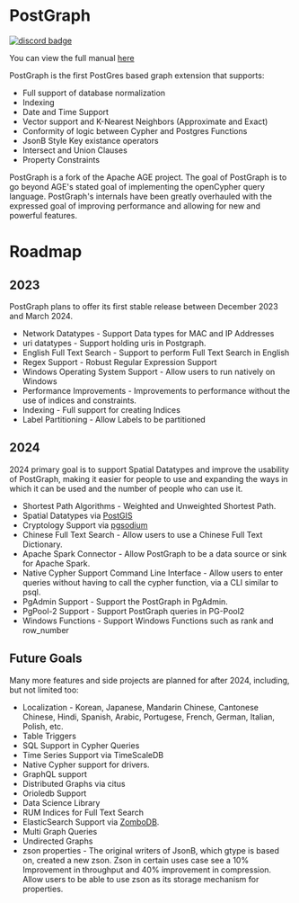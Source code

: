 # PostGraph

[![discord badge](https://img.shields.io/discord/1036610864071053413?label=discord&logo=discord&style=plastic)](https://discord.gg/KDTTx2vz2m)

You can view the full manual [here](https://postgraphdb.github.io/docs/intro)

PostGraph is the first PostGres based graph extension that supports:
 - Full support of database normalization
 - Indexing
 - Date and Time Support
 - Vector support and K-Nearest Neighbors (Approximate and Exact)
 - Conformity of logic between Cypher and Postgres Functions
 - JsonB Style Key existance operators
 - Intersect and Union Clauses
 - Property Constraints

PostGraph is a fork of the Apache AGE project. The goal of PostGraph is to go beyond AGE's stated goal of implementing the openCypher query language. PostGraph's internals have been greatly overhauled with the expressed goal of improving performance and allowing for new and powerful features.

# Roadmap

## 2023

PostGraph plans to offer its first stable release between December 2023 and March 2024.

 - Network Datatypes - Support Data types for MAC and IP Addresses
 - uri datatypes - Support holding uris in Postgraph.
 - English Full Text Search - Support to perform Full Text Search in English
 - Regex Support - Robust Regular Expression Support
 - Windows Operating System Support - Allow users to run natively on Windows
 - Performance Improvements - Improvements to performance without the use of indices and constraints.
 - Indexing - Full support for creating Indices
 - Label Partitioning - Allow Labels to be partitioned

## 2024

2024 primary goal is to support Spatial Datatypes and improve the usability of PostGraph, making it easier for people to use and expanding the ways in which it can be used and the number of people who can use it.

 - Shortest Path Algorithms - Weighted and Unweighted Shortest Path.
 - Spatial Datatypes via [PostGIS](http://postgis.net/)
 - Cryptology Support via [pgsodium](https://github.com/michelp/pgsodium)
 - Chinese Full Text Search - Allow users to use a Chinese Full Text Dictionary.
 - Apache Spark Connector - Allow PostGraph to be a data source or sink for Apache Spark.
 - Native Cypher Support Command Line Interface - Allow users to enter queries without having to call the cypher function, via a CLI similar to psql.
 - PgAdmin Support - Support the PostGraph in PgAdmin.
 - PgPool-2 Support - Support PostGraph queries in PG-Pool2
 - Windows Functions - Support Windows Functions such as rank and row_number

## Future Goals

Many more features and side projects are planned for after 2024, including, but not limited too:

 - Localization - Korean, Japanese, Mandarin Chinese, Cantonese Chinese, Hindi, Spanish, Arabic, Portugese, French, German, Italian, Polish, etc.
 - Table Triggers
 - SQL Support in Cypher Queries
 - Time Series Support via TimeScaleDB
 - Native Cypher support for drivers.
 - GraphQL support
 - Distributed Graphs via citus
 - Orioledb Support
 - Data Science Library
 - RUM Indices for Full Text Search
 - ElasticSearch Support via [ZomboDB](https://www.zombodb.com/).
 - Multi Graph Queries
 - Undirected Graphs
 - zson properties - The original writers of JsonB, which gtype is based on, created a new zson. Zson in certain uses case see a 10% Improvement in throughput and 40% improvement in compression. Allow users to be able to use zson as its storage mechanism for properties.

